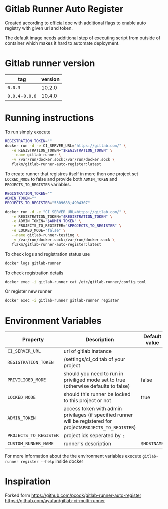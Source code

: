 # Gitlab Runner Auto Register

Created according to [official doc](https://docs.gitlab.com/runner/install/linux-repository.html) with additional flags to enable auto registry with given url and token.

The default image needs additional step of executing script from outside of container which makes it hard to automate deployment.

# Gitlab runner version

| tag               | version       |
| ---------------   | --------------|
| `0.0.3`           | 10.2.0        |
| `0.0.4`-`0.0.6`   | 10.4.0        |


# Running instructions

To run simply execute 

```bash
REGISTRATION_TOKEN=""
docker run -d -e CI_SERVER_URL="https://gitlab.com/" \
   -e REGISTRATION_TOKEN="$REGISTRATION_TOKEN" \
   --name gitlab-runner \
   -v /var/run/docker.sock:/var/run/docker.sock \
   flakm/gitlab-runner-auto-register:latest 
```

To create runner that registres itself in more then one project set `LOCKED_MODE` to false and provide both `ADMIN_TOKEN` and `PROJECTS_TO_REGISTER` variables.

```bash
REGISTRATION_TOKEN=""
ADMIN_TOKEN=""
PROJECTS_TO_REGISTER="5309683;4904307" 

docker run -d -e "CI_SERVER_URL=https://gitlab.com/" \
   -e REGISTRATION_TOKEN="$REGISTRATION_TOKEN" \
   -e ADMIN_TOKEN="$ADMIN_TOKEN" \
   -e PROJECTS_TO_REGISTER="$PROJECTS_TO_REGISTER" \
   -e LOCKED_MODE="false" \
   --name gitlab-runner-testing \
   -v /var/run/docker.sock:/var/run/docker.sock \
   flakm/gitlab-runner-auto-register:latest
```


To check logs and registration status use

```bash
docker logs gitlab-runner
```

To check registration details

```bash
docker exec -i gitlab-runner cat /etc/gitlab-runner/config.toml
```

Or register new runner

```bash
docker exec -i gitlab-runner gitlab-runner register
```

# Environment Variables

| Property              |  Description                                                                                                           | Default value                   | Required      |
| --------------------  | -----------------------------------------------------------------------------------------------------------------------| ------------------------------- | ------------- |
|`CI_SERVER_URL`        |  url of gitlab instance                                                                                                |                                 | true          |
|`REGISTRATION_TOKEN`   |  /settings/ci_cd tab of your project                                                                                   |                                 | true          |
|`PRIVILIGED_MODE`      |  should you need to run in priviliged mode set to true (otherwise defaults to false)                                   | false                           | false         |           
|`LOCKED_MODE`          |  should this runner be locked to this project or not                                                                   | true                            | false         |
|`ADMIN_TOKEN`          |  access token with admin privilages (if specified runner will be registered for projects`PROJECTS_TO_REGISTER`)        |                                 | false         |
|`PROJECTS_TO_REGISTER` |  project ids seperated by `;`                                                                                          |                                 | false         |
|`CUSTOM_RUNNER_NAME`   |  runner's description                                                                                                  | `$HOSTNAME`                     | false         |

For more information about the the environment variables execute `gitlab-runner register --help` inside docker


# Inspiration

Forked form https://github.com/pcodk/gitlab-runner-auto-register
https://github.com/ayufan/gitlab-ci-multi-runner

